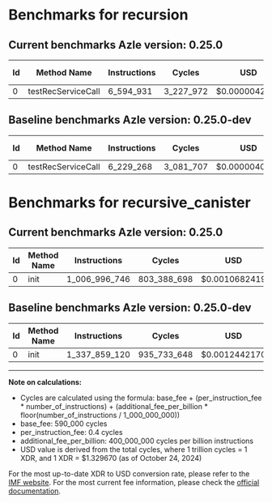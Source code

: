 # Benchmarks for recursion

## Current benchmarks Azle version: 0.25.0

| Id  | Method Name        | Instructions | Cycles    | USD           | USD/Million Calls | Change                            |
| --- | ------------------ | ------------ | --------- | ------------- | ----------------- | --------------------------------- |
| 0   | testRecServiceCall | 6_594_931    | 3_227_972 | $0.0000042921 | $4.29             | <font color="red">+365_663</font> |

## Baseline benchmarks Azle version: 0.25.0-dev

| Id  | Method Name        | Instructions | Cycles    | USD           | USD/Million Calls |
| --- | ------------------ | ------------ | --------- | ------------- | ----------------- |
| 0   | testRecServiceCall | 6_229_268    | 3_081_707 | $0.0000040977 | $4.09             |

# Benchmarks for recursive_canister

## Current benchmarks Azle version: 0.25.0

| Id  | Method Name | Instructions  | Cycles      | USD           | USD/Million Calls | Change                                  |
| --- | ----------- | ------------- | ----------- | ------------- | ----------------- | --------------------------------------- |
| 0   | init        | 1_006_996_746 | 803_388_698 | $0.0010682419 | $1_068.24         | <font color="green">-330_862_374</font> |

## Baseline benchmarks Azle version: 0.25.0-dev

| Id  | Method Name | Instructions  | Cycles      | USD           | USD/Million Calls |
| --- | ----------- | ------------- | ----------- | ------------- | ----------------- |
| 0   | init        | 1_337_859_120 | 935_733_648 | $0.0012442170 | $1_244.21         |

---

**Note on calculations:**

- Cycles are calculated using the formula: base_fee + (per_instruction_fee \* number_of_instructions) + (additional_fee_per_billion \* floor(number_of_instructions / 1_000_000_000))
- base_fee: 590_000 cycles
- per_instruction_fee: 0.4 cycles
- additional_fee_per_billion: 400_000_000 cycles per billion instructions
- USD value is derived from the total cycles, where 1 trillion cycles = 1 XDR, and 1 XDR = $1.329670 (as of October 24, 2024)

For the most up-to-date XDR to USD conversion rate, please refer to the [IMF website](https://www.imf.org/external/np/fin/data/rms_sdrv.aspx).
For the most current fee information, please check the [official documentation](https://internetcomputer.org/docs/current/developer-docs/gas-cost#execution).
